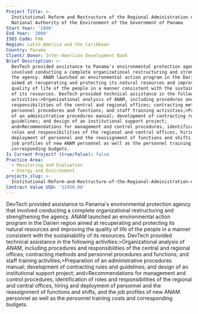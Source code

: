 ```yaml
---
Project Title: >-
  Institutional Reform and Restructure of the Regional Administration of the
  National Authority of the Environment of the Government of Panama
Start Year: '2000'
End Year: '2000'
ISO3 Code: PAN
Region: Latin America and the Caribbean
Country: Panama
Client/ Donor: Inter-American Development Bank
Brief Description: >-
  DevTech provided assistance to Panama's environmental protection agency that
  involved conducting a complete organizational restructuring and strengthening
  the agency. ANAM launched an environmental action program in the Darien region
  aimed at recuperating and protecting its natural resources and improving the
  quality of life of the people in a manner consistent with the sustainability
  of its resources. DevTech provided technical assistance in the following
  activities:>Organizational analysis of ANAM, including procedures and
  responsibilities of the central and regional offices; contracting methods and
  personnel procedures and functions; and staff training activities;>Preparation
  of an administrative procedures manual; development of contracting rules and
  guidelines; and design of an institutional support project;
  and>Recommendations for management and control procedures, identification of
  roles and responsibilities of the regional and central offices, hiring and
  deployment of personnel and the reassignment of functions and shifts, and the
  job profiles of new ANAM personnel as well as the personnel training costs and
  corresponding budgets.
Is Current Project? (true/false): false
Practice Area:
  - Monitoring and Evaluation
  - Energy and Environment
projects_slug: >-
  Institutional-Reform-and-Restructure-of-the-Regional-Administration-of-the-National-Authority-of-the-Environment-of-the-Government-of-Panama
Contract Value USD: '32450.00'
---
```

DevTech provided assistance to Panama's environmental protection agency that involved conducting a complete organizational restructuring and strengthening the agency. ANAM launched an environmental action program in the Darien region aimed at recuperating and protecting its natural resources and improving the quality of life of the people in a manner consistent with the sustainability of its resources. DevTech provided technical assistance in the following activities:>Organizational analysis of ANAM, including procedures and responsibilities of the central and regional offices; contracting methods and personnel procedures and functions; and staff training activities;>Preparation of an administrative procedures manual; development of contracting rules and guidelines; and design of an institutional support project; and>Recommendations for management and control procedures, identification of roles and responsibilities of the regional and central offices, hiring and deployment of personnel and the reassignment of functions and shifts, and the job profiles of new ANAM personnel as well as the personnel training costs and corresponding budgets.